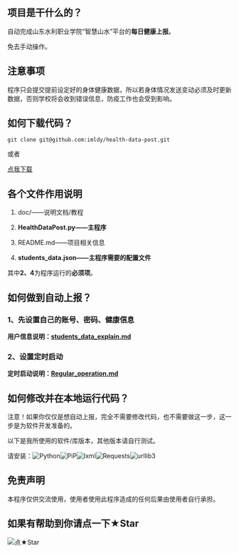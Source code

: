 ## 项目是干什么的？

自动完成山东水利职业学院“智慧山水”平台的**每日健康上报**。

免去手动操作。

## 注意事项

程序只会提交提前设定好的身体健康数据，所以若身体情况发送变动必须及时更新数据，否则学校将会收到错误信息，防疫工作也会受到影响。

## 如何下载代码？

`git clone git@github.com:imldy/health-data-post.git`

或者

[点我下载](https://github.com/imldy/health-data-post/archive/master.zip)

## 各个文件作用说明

1. doc/——说明文档/教程

2. **HealthDataPost.py——主程序**

3. README.md——项目相关信息

4. **students_data.json——主程序需要的配置文件**

其中**2、4**为程序运行的**必须项**。

## 如何做到自动上报？

### 1、先设置自己的账号、密码、健康信息

**用户信息说明：[students_data_explain.md](./doc/students_data_explain.md)**

### 2、设置定时启动

**定时启动说明：[Regular_operation.md](./doc/Regular_operation.md)**

## 如何修改并在本地运行代码？

注意！如果你仅仅是想自动上报，完全不需要修改代码，也不需要做这一步，这一步是为软件开发准备的。

以下是我所使用的软件/库版本，其他版本请自行测试。

请安装：![Python](https://img.shields.io/badge/Python-3.8.2-blue.svg)![PiP](https://img.shields.io/badge/pip-20.0.2-5e7c85.svg)![lxml](https://img.shields.io/badge/lxml-4.5.0-Lime.svg)![Requests](https://img.shields.io/badge/requests-2.23.0-yellowgreen.svg)![urllib3](https://img.shields.io/badge/urllib3-1.25.8-Tomato.svg)

## 免责声明

本程序仅供交流使用，使用者使用此程序造成的任何后果由使用者自行承担。

## 如果有帮助到你请点一下★Star

![点★Star](https://qiniu-blog.taokeml.top/PicGo/20200920184106.png-ldy.blog)
